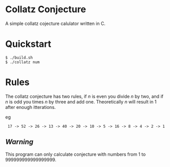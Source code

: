 # Collatz Conjecture

A simple collatz cojecture calulator written in C.

# Quickstart

```shell
$ ./build.sh
$ ./collatz num
```

# Rules

The collatz conjecture has two rules, if $n$ is even you divide $n$ by two, and if $n$ is odd you times $n$ by three and add one.  Theoretically $n$ will result in 1 after enough itterations.


eg

```
 17 -> 52 -> 26 -> 13 -> 40 -> 20 -> 10 -> 5 -> 16 -> 8 -> 4 -> 2 -> 1
```

## *Warning*

This program can only calculate conjecture with numbers  from 1 to 999999999999999999.
